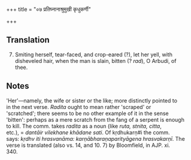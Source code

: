 +++
title = "०७ प्रतिघ्नानाश्रुमुखी कृधुकर्णी"

+++
## Translation
7. Smiting herself, tear-faced, and crop-eared (?), let her yell, with  
disheveled hair, when the man is slain, bitten (? *rad*), O Arbudi, of  
thee.

## Notes
'Her'—namely, the wife or sister or the like; more distinctly pointed to  
in the next verse. *Radita* ought to mean rather 'scraped' or  
'scratched'; there seems to be no other example of it in the sense  
'bitten': perhaps as a mere scratch from the fang of a serpent is enough  
to kill. The comm. takes *radita* as a noun (like *ruta, stnita, citta*,  
etc.), = *dantāir vilekhane khādane sati*. Of kṛdhukarṇ#i the comm.  
says: *kṛdhv iti hrasvanāma: karṇābharaṇaparityāgena hrasvakarṇī*. The  
verse is translated (also vs. 14, and 10. 7) by Bloomfield, in AJP. xi.  
340.
